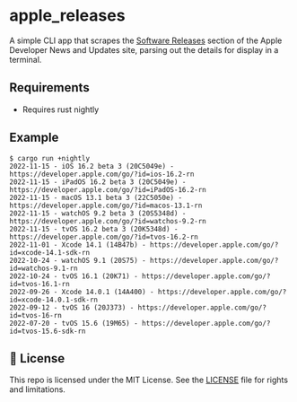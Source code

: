 # apple_releases

A simple CLI app that scrapes the [Software Releases] section of the Apple Developer News and Updates site,
parsing out the details for display in a terminal.

## Requirements

- Requires rust nightly

## Example

```text
$ cargo run +nightly
2022-11-15 - iOS 16.2 beta 3 (20C5049e) - https://developer.apple.com/go/?id=ios-16.2-rn
2022-11-15 - iPadOS 16.2 beta 3 (20C5049e) - https://developer.apple.com/go/?id=iPadOS-16.2-rn
2022-11-15 - macOS 13.1 beta 3 (22C5050e) - https://developer.apple.com/go/?id=macos-13.1-rn
2022-11-15 - watchOS 9.2 beta 3 (20S5348d) - https://developer.apple.com/go/?id=watchos-9.2-rn
2022-11-15 - tvOS 16.2 beta 3 (20K5348d) - https://developer.apple.com/go/?id=tvos-16.2-rn
2022-11-01 - Xcode 14.1 (14B47b) - https://developer.apple.com/go/?id=xcode-14.1-sdk-rn
2022-10-24 - watchOS 9.1 (20S75) - https://developer.apple.com/go/?id=watchos-9.1-rn
2022-10-24 - tvOS 16.1 (20K71) - https://developer.apple.com/go/?id=tvos-16.1-rn
2022-09-26 - Xcode 14.0.1 (14A400) - https://developer.apple.com/go/?id=xcode-14.0.1-sdk-rn
2022-09-12 - tvOS 16 (20J373) - https://developer.apple.com/go/?id=tvos-16-rn
2022-07-20 - tvOS 15.6 (19M65) - https://developer.apple.com/go/?id=tvos-15.6-sdk-rn
```

## 📄 License

This repo is licensed under the MIT License. See the [LICENSE](LICENSE.md) file for rights and limitations.

[Software Releases]: https://developer.apple.com/news/releases/
